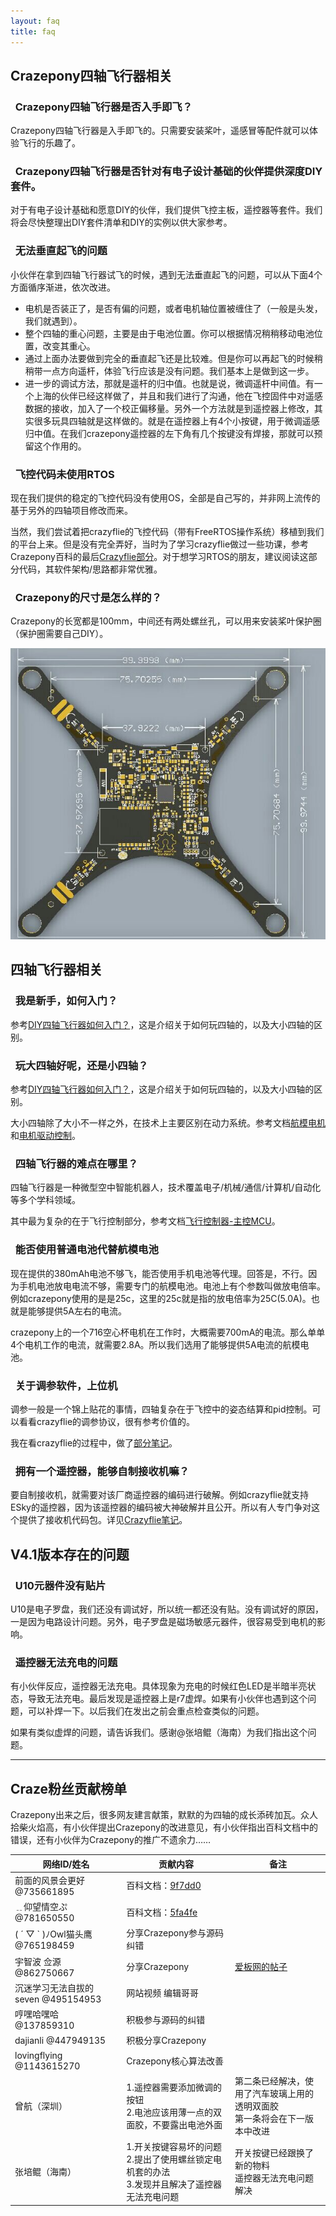 ```yaml
---
layout: faq
title: faq
---
```


## Crazepony四轴飞行器相关

### <i class="fa fa-arrow-right"></i>&nbsp;&nbsp;Crazepony四轴飞行器是否入手即飞？

Crazepony四轴飞行器是入手即飞的。只需要安装桨叶，遥感冒等配件就可以体验飞行的乐趣了。

### <i class="fa fa-arrow-right"></i>&nbsp;&nbsp;Crazepony四轴飞行器是否针对有电子设计基础的伙伴提供深度DIY套件。

对于有电子设计基础和愿意DIY的伙伴，我们提供飞控主板，遥控器等套件。我们将会尽快整理出DIY套件清单和DIY的实例以供大家参考。

### <i class="fa fa-arrow-right"></i>&nbsp;&nbsp;无法垂直起飞的问题
小伙伴在拿到四轴飞行器试飞的时候，遇到无法垂直起飞的问题，可以从下面4个方面循序渐进，依次改进。

* 电机是否装正了，是否有偏的问题，或者电机轴位置被缠住了（一般是头发，我们就遇到）。
* 整个四轴的重心问题，主要是由于电池位置。你可以根据情况稍稍移动电池位置，改变其重心。
* 通过上面办法要做到完全的垂直起飞还是比较难。但是你可以再起飞的时候稍稍带一点方向遥杆，体验飞行应该是没有问题。我们基本上是做到这一步。
* 进一步的调试方法，那就是遥杆的归中值。也就是说，微调遥杆中间值。有一个上海的伙伴已经这样做了，并且和我们进行了沟通，他在飞控固件中对遥感数据的接收，加入了一个校正偏移量。另外一个方法就是到遥控器上修改，其实很多玩具四轴就是这样做的。就是在遥控器上有4个小按键，用于微调遥感归中值。在我们crazepony遥控器的左下角有几个按键没有焊接，那就可以预留这个作用的。

### <i class="fa fa-arrow-right"></i>&nbsp;&nbsp;飞控代码未使用RTOS
现在我们提供的稳定的飞控代码没有使用OS，全部是自己写的，并非网上流传的基于另外的四轴项目修改而来。

当然，我们尝试着把crazyflie的飞控代码（带有FreeRTOS操作系统）移植到我们的平台上来。但是没有完全弄好，当时为了学习crazyflie做过一些功课，参考Crazepony百科的最后[Crazyflie部分](http://www.crazepony.com/wiki.html)。对于想学习RTOS的朋友，建议阅读这部分代码，其软件架构/思路都非常优雅。

### <i class="fa fa-arrow-right"></i>&nbsp;&nbsp;Crazepony的尺寸是怎么样的？

Crazepony的长宽都是100mm，中间还有两处螺丝孔，可以用来安装桨叶保护圈（保护圈需要自己DIY）。

![](/assets/img/crazepony-size.jpg)

## 四轴飞行器相关

### <i class="fa fa-arrow-right"></i>&nbsp;&nbsp;我是新手，如何入门？

参考[DIY四轴飞行器如何入门？](2014/07/31/diy-quadcopter.html)，这是介绍关于如何玩四轴的，以及大小四轴的区别。


### <i class="fa fa-arrow-right"></i>&nbsp;&nbsp;玩大四轴好呢，还是小四轴？

参考[DIY四轴飞行器如何入门？](2014/07/31/diy-quadcopter.html)，这是介绍关于如何玩四轴的，以及大小四轴的区别。

大小四轴除了大小不一样之外，在技术上主要区别在动力系统。参考文档[航模电机](http://www.crazepony.com/wiki/motor-aircraft-model.html)和[电机驱动控制](http://www.crazepony.com/wiki/motor-control-ic.html)。


### <i class="fa fa-arrow-right"></i>&nbsp;&nbsp;四轴飞行器的难点在哪里？

四轴飞行器是一种微型空中智能机器人，技术覆盖电子/机械/通信/计算机/自动化等多个学科领域。

其中最为复杂的在于飞行控制部分，参考文档[飞行控制器-主控MCU](http://www.crazepony.com/wiki/main-controller-mcu.html)。

### <i class="fa fa-arrow-right"></i>&nbsp;&nbsp;能否使用普通电池代替航模电池
现在提供的380mAh电池不够飞，能否使用手机电池等代理。回答是，不行。因为手机电池放电电流不够，需要专门的航模电池。电池上有个参数叫做放电倍率。例如crazepony使用的是是25c，这里的25c就是指的放电倍率为25C(5.0A)。也就是能够提供5A左右的电流。

crazepony上的一个716空心杯电机在工作时，大概需要700mA的电流。那么单单4个电机工作的电流，就需要2.8A。所以我们选用了能够提供5A电流的航模电池。

### <i class="fa fa-arrow-right"></i>&nbsp;&nbsp;关于调参软件，上位机

调参一般是一个锦上贴花的事情，四轴复杂在于飞控中的姿态结算和pid控制。可以看看crazyflie的调参协议，很有参考价值的。

我在看crazyflie的过程中，做了[部分笔记](http://www.crazepony.com/wiki/comm-protocol.html)。

### <i class="fa fa-arrow-right"></i>&nbsp;&nbsp;拥有一个遥控器，能够自制接收机嘛？

要自制接收机，就需要对该厂商遥控器的编码进行破解。例如crazyflie就支持ESky的遥控器，因为该遥控器的编码被大神破解并且公开。所以有人专门争对这个提供了接收机代码包。详见[Crazyflie笔记](http://www.crazepony.com/wiki/comm-protocol.html)。

## V4.1版本存在的问题

### <i class="fa fa-arrow-right"></i>&nbsp;&nbsp;U10元器件没有贴片
U10是电子罗盘，我们还没有调试好，所以统一都还没有贴。没有调试好的原因，一是因为电路设计问题。另外，电子罗盘是磁场敏感元器件，很容易受到电机的影响。

### <i class="fa fa-arrow-right"></i>&nbsp;&nbsp;遥控器无法充电的问题
有小伙伴反应，遥控器无法充电。具体现象为充电的时候红色LED是半暗半亮状态，导致无法充电。最后发现是遥控器上是r7虚焊。如果有小伙伴也遇到这个问题，可以补焊一下。以后我们在发出之前会重点检查类似的问题。

如果有类似虚焊的问题，请告诉我们。感谢@张培鲲（海南）为我们指出这个问题。

<hr>

## Craze粉丝贡献榜单
Crazepony出来之后，很多网友建言献策，默默的为四轴的成长添砖加瓦。众人拾柴火焰高，有小伙伴提出Crazepony的改进意见，有小伙伴指出百科文档中的错误，还有小伙伴为Crazepony的推广不遗余力……

<table class="table table-bordered table-hover">
  <thead>
    <tr>
      <th>网络ID/姓名</th>
      <th>贡献内容</th>
      <th>备注</th>
    </tr>
  </thead>
  <tbody>
    <tr>
      <td>前面的风景会更好 @735661895</td>
      <td>百科文档：<a href="https://github.com/Crazepony/crazepony.github.io/commit/9f7dd03c12828adfe62f6f87393e8bc5b65db66c">9f7dd0</a></td>
      <td></td>
    </tr>
    <tr>
      <td>﹎仰望情空ぷ @781650550</td>
      <td>百科文档：<a href="https://github.com/Crazepony/crazepony.github.io/commit/5fa4fe0c9d02a5ea579ceb44a6a9e88c03fbd4d9">5fa4fe</a></td>
      <td></td>
    </tr>
    <tr>
        <td>( ´ ▽ ` )ﾉOwl猫头鹰 @765198459</td><td> 分享Crazepony参与源码纠错</td>
        <td></td>
    </tr>
    <tr>
        <td>宇智波 佥源  @862750667</td><td> 分享Crazepony</td>
        <td><a href="http://www.eeboard.com/bbs/thread-37979-1-1.html">爱板网的帖子</a></td>
    </tr>
    <tr>
        <td>沉迷学习无法自拔的seven  @495154953</td><td> 网站视频 编辑哥哥</td>
        <td></td>
    </tr>
    <tr>
        <td>哼嘿哈嘿哈  @137859310</td><td> 积极参与源码的纠错</td>
        <td></td>
    </tr>
    <tr>
        <td>dajianli @447949135</td><td> 积极分享Crazepony</td>
        <td></td>
    </tr>
    <tr>
        <td>lovingflying  @1143615270</td>
        <td> Crazepony核心算法改善</td>
        <td></td>
    </tr>
    <tr>
        <td>曾航（深圳）</td>
        <td>1.遥控器需要添加微调的按钮<br>2.电池应该用薄一点的双面胶，不要露出电池外面</td>
        <td>第二条已经解决，使用了汽车玻璃上用的透明双面胶<br>第一条将会在下一版本中改进</td>
    </tr>
    <tr>
        <td>张培鲲（海南）</td>
        <td>1.开关按键容易坏的问题<br>2.提出了使用螺丝锁定电机套的办法<br>3.发现并且解决了遥控器无法充电问题</td>
        <td>开关按键已经跟换了新的物料<br>遥控器无法充电问题解决</td>
    </tr>
  </tbody>
</table>


